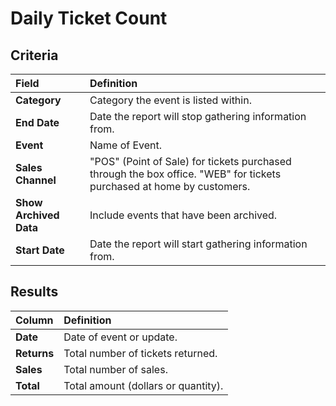 # Daily Ticket Count

## Criteria

| **Field** | **Definition** |
| :--- | :--- |
| **Category** | Category the event is listed within. |
| **End Date** | Date the report will stop gathering information from. |
| **Event** | Name of Event. |
| **Sales Channel** | "POS" \(Point of Sale\) for tickets purchased through the box office. "WEB" for tickets purchased at home by customers. |
| **Show Archived Data** | Include events that have been archived. |
| **Start Date** | Date the report will start gathering information from. |

## Results

| **Column** | **Definition** |
| :--- | :--- |
| **Date** | Date of event or update. |
| **Returns** | Total number of tickets returned. |
| **Sales** | Total number of sales. |
| **Total** | Total amount \(dollars or quantity\). |

